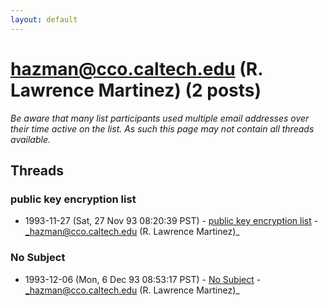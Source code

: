 ```yaml
---
layout: default
---
```


# hazman@cco.caltech.edu (R. Lawrence Martinez) (2 posts)

_Be aware that many list participants used multiple email addresses over their time active on the list. As such this page may not contain all threads available._

## Threads

### public key encryption list
+ 1993-11-27 (Sat, 27 Nov 93 08:20:39 PST) - [public key encryption list](/archive/1993/11/a1fde08785bdf385ca047b8a5eae36fba382b46572ce2240d5f61b0037d6abbe) - _hazman@cco.caltech.edu (R. Lawrence Martinez)_

### No Subject
+ 1993-12-06 (Mon, 6 Dec 93 08:53:17 PST) - [No Subject](/archive/1993/12/8df0eaecd01f01b9c7f3b43e959cb536cb97bc0857fad9a1253b033fca9b5012) - _hazman@cco.caltech.edu (R. Lawrence Martinez)_

